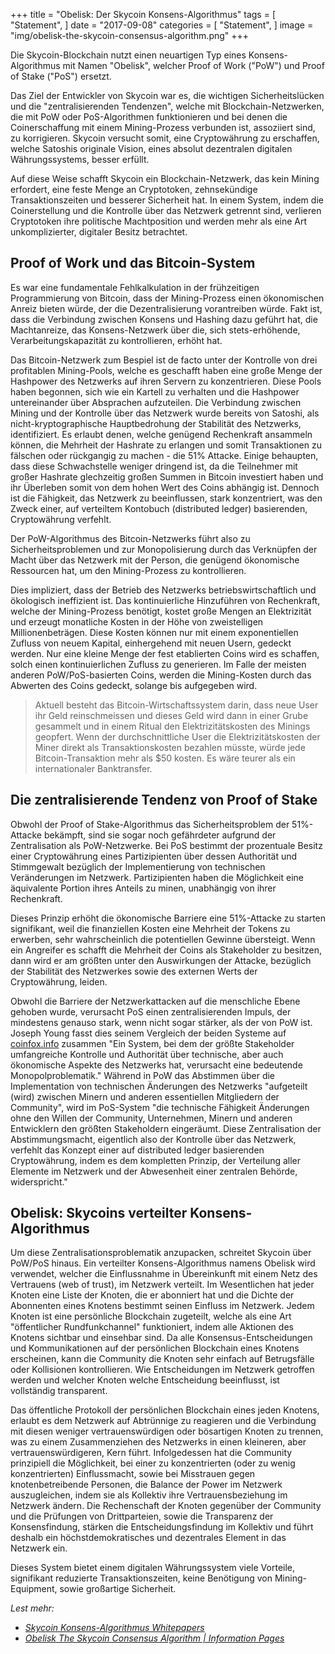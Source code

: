 +++
title = "Obelisk: Der Skycoin Konsens-Algorithmus"
tags = [
    "Statement",
]
date = "2017-09-08"
categories = [
    "Statement",
]
image = "img/obelisk-the-skycoin-consensus-algorithm.png"
+++

Die Skycoin-Blockchain nutzt einen neuartigen Typ eines Konsens-Algorithmus mit Namen "Obelisk", welcher Proof of Work ("PoW") und Proof of Stake ("PoS") ersetzt.

Das Ziel der Entwickler von Skycoin war es, die wichtigen Sicherheitslücken und die "zentralisierenden Tendenzen", welche mit Blockchain-Netzwerken, die mit PoW oder PoS-Algorithmen funktionieren und bei denen die Coinerschaffung mit einem Mining-Prozess verbunden ist, assoziiert sind, zu korrigieren. Skycoin versucht somit, eine Cryptowährung zu erschaffen, welche Satoshis originale Vision, eines absolut dezentralen digitalen Währungssystems, besser erfüllt.

Auf diese Weise schafft Skycoin ein Blockchain-Netzwerk, das kein Mining erfordert, eine feste Menge an Cryptotoken, zehnsekündige Transaktionszeiten und besserer Sicherheit hat. In einem System, indem die Coinerstellung und die Kontrolle über das Netzwerk getrennt sind, verlieren Cryptotoken ihre politische Machtposition und werden mehr als eine Art unkomplizierter, digitaler Besitz betrachtet.

## Proof of Work und das Bitcoin-System

Es war eine fundamentale Fehlkalkulation in der frühzeitigen Programmierung von Bitcoin, dass der Mining-Prozess einen ökonomischen Anreiz bieten würde, der die Dezentralisierung vorantreiben würde.
Fakt ist, dass die Verbindung zwischen Konsens und Hashing dazu geführt hat, die Machtanreize, das Konsens-Netzwerk über die, sich stets-erhöhende, Verarbeitungskapazität zu kontrollieren, erhöht hat.

Das Bitcoin-Netzwerk zum Bespiel ist de facto unter der Kontrolle von drei profitablen Mining-Pools, welche es geschafft haben eine große Menge der Hashpower des Netzwerks auf ihren Servern zu konzentrieren. Diese Pools haben begonnen, sich wie ein Kartell zu verhalten und die Hashpower untereinander über Absprachen aufzuteilen. Die Verbindung zwischen Mining und der Kontrolle über das Netzwerk wurde bereits von Satoshi, als nicht-kryptographische Hauptbedrohung der Stabilität des Netzwerks, identifiziert. Es erlaubt denen, welche genügend Rechenkraft ansammeln können, die Mehrheit der Hashrate zu erlangen und somit Transaktionen zu fälschen oder rückgangig zu machen - die 51% Attacke. Einige behaupten, dass diese Schwachstelle weniger dringend ist, da die Teilnehmer mit großer Hashrate glechzeitig großen Summen in Bitcoin investiert haben und ihr Überleben somit von dem hohen Wert des Coins abhängig ist. Dennoch ist die Fähigkeit, das Netzwerk zu beeinflussen, stark konzentriert, was den Zweck einer, auf verteiltem Kontobuch (distributed ledger) basierenden, Cryptowährung verfehlt.

Der PoW-Algorithmus des Bitcoin-Netzwerks führt also zu Sicherheitsproblemen und zur Monopolisierung durch das Verknüpfen der Macht über das Netzwerk mit der Person, die genügend ökonomische Ressourcen hat, um den Mining-Prozess zu kontrollieren.

Dies impliziert, dass der Betrieb des Netzwerks betriebswirtschaftlich und ökologisch ineffizient ist. Das kontinuierliche Hinzuführen von Rechenkraft, welche der Mining-Prozess benötigt, kostet große Mengen an Elektrizität und erzeugt monatliche Kosten in der Höhe von zweistelligen Millionenbeträgen. Diese Kosten können nur mit einem exponentiellen Zufluss von neuem Kapital, einhergehend mit neuen Usern, gedeckt werden. Nur eine kleine Menge der fest etablierten Coins wird es schaffen, solch einen kontinuierlichen Zufluss zu generieren. Im Falle der meisten anderen PoW/PoS-basierten Coins, werden die Mining-Kosten durch das Abwerten des Coins gedeckt, solange bis aufgegeben wird.

> Aktuell besteht das Bitcoin-Wirtschaftssystem darin, dass neue User ihr Geld reinschmeissen und dieses Geld wird dann in einer Grube gesammelt und in einem Ritual den Elektrizitätskosten des Minings geopfert. Wenn der durchschnittliche User die Elektrizitätskosten der Miner direkt als Transaktionskosten bezahlen müsste, würde jede Bitcoin-Transaktion mehr als $50 kosten. Es wäre teurer als ein internationaler Banktransfer.

## Die zentralisierende Tendenz von Proof of Stake

Obwohl der Proof of Stake-Algorithmus das Sicherheitsproblem der 51%-Attacke bekämpft, sind sie sogar noch gefährdeter aufgrund der Zentralisation als PoW-Netzwerke. Bei PoS bestimmt der prozentuale Besitz einer Cryptowährung eines Partizipienten über dessen Authorität und Stimmgewalt bezüglich der Implementierung von technischen Veränderungen im Netzwerk. Partizipienten haben die Möglichkeit eine äquivalente Portion ihres Anteils zu minen, unabhängig von ihrer Rechenkraft.

Dieses Prinzip erhöht die ökonomische Barriere eine 51%-Attacke zu starten signifikant, weil die finanziellen Kosten eine Mehrheit der Tokens zu erwerben, sehr wahrscheinlich die potentiellen Gewinne übersteigt. Wenn ein Angreifer es schafft die Mehrheit der Coins als Stakeholder zu besitzen, dann wird er am größten unter den Auswirkungen der Attacke, bezüglich der Stabilität des Netzwerkes sowie des externen Werts der Cryptowährung, leiden.

Obwohl die Barriere der Netzwerkattacken auf die menschliche Ebene gehoben wurde, verursacht PoS einen zentralisierenden Impuls, der mindestens genauso stark, wenn nicht sogar stärker, als der von PoW ist. Joseph Young fasst dies seinem Vergleich der beiden Systeme auf [coinfox.info](http://www.coinfox.info/) zusammen "Ein System, bei dem der größte Stakeholder umfangreiche Kontrolle und Authorität über technische, aber auch ökonomische Aspekte des Netzwerks hat, verursacht eine bedeutende Monopolproblematik." Während in PoW das Abstimmen über die Implementation von technischen Änderungen des Netzwerks "aufgeteilt (wird) zwischen Minern und anderen essentiellen Mitgliedern der Community", wird im PoS-System "die technische Fähigkeit Änderungen ohne den Willen der Community, Unternehmen, Minern und anderen Entwicklern den größten Stakeholdern eingeräumt. Diese Zentralisation der Abstimmungsmacht, eigentlich also der Kontrolle über das Netzwerk, verfehlt das Konzept einer auf distributed ledger basierenden Cryptowährung, indem es dem kompletten Prinzip, der Verteilung aller Elemente im Netzwerk und der Abwesenheit einer zentralen Behörde, widerspricht."

## Obelisk: Skycoins verteilter Konsens-Algorithmus

Um diese Zentralisationsproblematik anzupacken, schreitet Skycoin über PoW/PoS hinaus.
Ein verteilter Konsens-Algorithmus namens Obelisk wird verwendet, welcher die Einflussnahme in Übereinkunft mit einem Netz des Vertrauens (web of trust), im Netzwerk verteilt. Im Wesentlichen hat jeder Knoten eine Liste der Knoten, die er abonniert hat und die Dichte der Abonnenten eines Knotens bestimmt seinen Einfluss im Netzwerk. Jedem Knoten ist eine persönliche Blockchain zugeteilt, welche als eine Art "öffentlicher Rundfunkchannel" funktioniert, indem alle Aktionen des Knotens sichtbar und einsehbar sind. Da alle Konsensus-Entscheidungen und Kommunikationen auf der persönlichen Blockchain eines Knotens erscheinen, kann die Community die Knoten sehr einfach auf Betrugsfälle oder Kollisionen kontrollieren. Wie Entscheidungen im Netzwerk getroffen werden und welcher Knoten welche Entscheidung beeinflusst, ist vollständig transparent.

Das öffentliche Protokoll der persönlichen Blockchain eines jeden Knotens, erlaubt es dem Netzwerk auf Abtrünnige zu reagieren und die Verbindung mit diesen weniger vertrauenswürdigen oder bösartigen Knoten zu trennen, was zu einem Zusammenziehen des Netzwerks in einen kleineren, aber vertrauenswürdigeren, Kern führt. Infolgedessen hat die Community prinzipiell die Möglichkeit, bei einer zu konzentrierten (oder zu wenig konzentrierten) Einflussmacht, sowie bei Misstrauen gegen knotenbetreibende Personen, die Balance der Power im Netzwerk auszugleichen, indem sie als Kollektiv ihre Vertrauensbeziehung im Netzwerk ändern. Die Rechenschaft der Knoten gegenüber der Community und die Prüfungen von Drittparteien, sowie die Transparenz der Konsensfindung, stärken die Entscheidungsfindung im Kollektiv und führt deshalb ein höchstdemokratisches und dezentrales Element in das Netzwerk ein.

Dieses System bietet einem digitalen Währungssystem viele Vorteile, signifikant reduzierte Transaktionszeiten, keine Benötigung von Mining-Equipment, sowie großartige Sicherheit.

*Lest mehr:*

* *[Skycoin Konsens-Algorithmus Whitepapers](https://www.skycoin.net/whitepapers)*
* *[Obelisk The Skycoin Consensus Algorithm | Information Pages](/overview/obelisk-skycoin-consensus-algorithm-information-pages/)*
